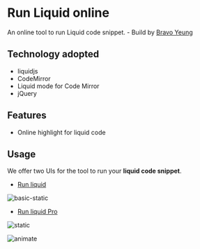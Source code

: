 # Run Liquid online
An online tool to run Liquid code snippet. - Build by [Bravo Yeung](https://geekplayers.com)

## Technology adopted
- liquidjs
- CodeMirror
- Liquid mode for Code Mirror
- jQuery

## Features
- Online highlight for liquid code

## Usage
We offer two UIs for the tool to run your **liquid code snippet**.
- [Run liquid](https://geekplayers.com/run-liquild-online.html)

![basic-static](https://cdn.jsdelivr.net/gh/yanglr/RunLiquidOnline/screenshots/basic-screen1.png)

- [Run liquid Pro](https://geekplayers.com/run-liquild-online-pro.html)

![static](https://cdn.jsdelivr.net/gh/yanglr/RunLiquidOnline/screenshots/pro-screen.png)

![animate](https://cdn.jsdelivr.net/gh/yanglr/RunLiquidOnline/screenshots/pro-screen-animate.gif)
